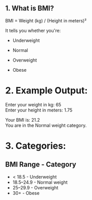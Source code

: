 ## 1. What is BMI?
BMI = Weight (kg) / (Height in meters)²

It tells you whether you're:

* Underweight

* Normal

* Overweight

* Obese

# 2. Example Output:

Enter your weight in kg: 65  
Enter your height in meters: 1.75  

Your BMI is: 21.2  
You are in the Normal weight category.

# 3. Categories:
## BMI Range -  Category
* < 18.5	   -  Underweight
* 18.5–24.9	 -  Normal weight
* 25–29.9	   -  Overweight
* 30+	       -  Obese
